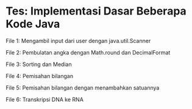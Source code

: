 # Tes: Implementasi Dasar Beberapa Kode Java

File 1: Mengambil input dari user dengan java.util.Scanner

File 2: Pembulatan angka dengan Math.round dan DecimalFormat

File 3: Sorting dan Median

File 4: Pemisahan bilangan

File 5: Pemisahan bilangan dengan menambahkan satuannya

File 6: Transkripsi DNA ke RNA
